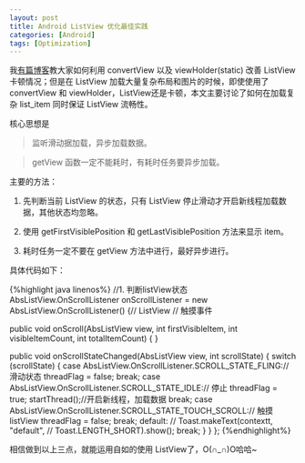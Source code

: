 ```yaml
---
layout: post
title: Android ListView 优化最佳实践
categories: [Android]
tags: [Optimization]
---
```


我[有篇博客](http://stackvoid.com/using-adapter-in-efficiency-way/)教大家如何利用 convertView 以及 viewHolder(static) 改善 ListView 卡顿情况；但是在 ListView 加载大量复杂布局和图片的时候，即使使用了 convertView 和 viewHolder，ListView还是卡顿，本文主要讨论了如何在加载复杂 list_item 同时保证 ListView 流畅性。

核心思想是

> 监听滑动据加载，异步加载数据。

> getView 函数一定不能耗时，有耗时任务要异步加载。


主要的方法：

1. 先判断当前 ListView 的状态，只有 ListView 停止滑动才开启新线程加载数据，其他状态均忽略。

1. 使用 getFirstVisiblePosition 和 getLastVisiblePosition 方法来显示 item。

1. 耗时任务一定不要在 getView 方法中进行，最好异步进行。

具体代码如下：

{%highlight java linenos%}
//1. 判断listView状态
AbsListView.OnScrollListener onScrollListener = new AbsListView.OnScrollListener() {// ListView
// 触摸事件

public void onScroll(AbsListView view, int firstVisibleItem, int visibleItemCount, int totalItemCount) {
}

public void onScrollStateChanged(AbsListView view, int scrollState) {
switch (scrollState) {
  case AbsListView.OnScrollListener.SCROLL_STATE_FLING:// 滑动状态
  threadFlag = false;
  break;
  case AbsListView.OnScrollListener.SCROLL_STATE_IDLE:// 停止
  threadFlag = true;
  startThread();//开启新线程，加载数据
  break;
  case AbsListView.OnScrollListener.SCROLL_STATE_TOUCH_SCROLL:// 触摸listView
  threadFlag = false;
  break;
  default:
  // Toast.makeText(contextt, "default",
  // Toast.LENGTH_SHORT).show();
  break;
  }
}
};
{%endhighlight%}

相信做到以上三点，就能运用自如的使用 ListView了，O(∩_∩)O哈哈~
